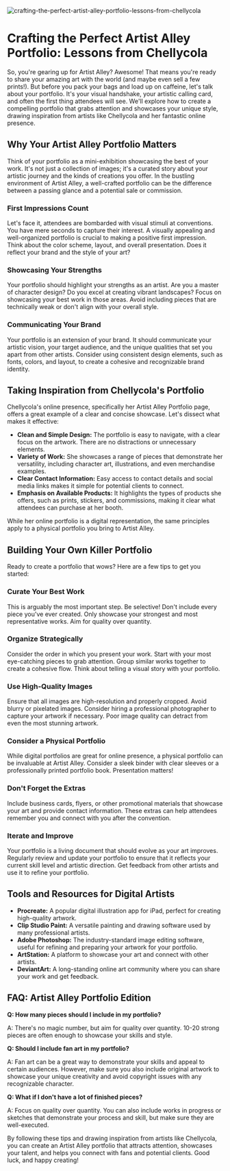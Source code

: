 ![crafting-the-perfect-artist-alley-portfolio-lessons-from-chellycola](https://images.pexels.com/photos/12821613/pexels-photo-12821613.jpeg?auto=compress&cs=tinysrgb&fit=crop&h=627&w=1200)

# Crafting the Perfect Artist Alley Portfolio: Lessons from Chellycola

So, you're gearing up for Artist Alley? Awesome! That means you're ready to share your amazing art with the world (and maybe even sell a few prints!). But before you pack your bags and load up on caffeine, let's talk about your portfolio. It's your visual handshake, your artistic calling card, and often the first thing attendees will see. We'll explore how to create a compelling portfolio that grabs attention and showcases your unique style, drawing inspiration from artists like Chellycola and her fantastic online presence.

## Why Your Artist Alley Portfolio Matters

Think of your portfolio as a mini-exhibition showcasing the best of your work. It's not just a collection of images; it's a curated story about your artistic journey and the kinds of creations you offer. In the bustling environment of Artist Alley, a well-crafted portfolio can be the difference between a passing glance and a potential sale or commission.

### First Impressions Count

Let's face it, attendees are bombarded with visual stimuli at conventions. You have mere seconds to capture their interest. A visually appealing and well-organized portfolio is crucial to making a positive first impression. Think about the color scheme, layout, and overall presentation. Does it reflect your brand and the style of your art?

### Showcasing Your Strengths

Your portfolio should highlight your strengths as an artist. Are you a master of character design? Do you excel at creating vibrant landscapes? Focus on showcasing your best work in those areas. Avoid including pieces that are technically weak or don't align with your overall style.

### Communicating Your Brand

Your portfolio is an extension of your brand. It should communicate your artistic vision, your target audience, and the unique qualities that set you apart from other artists. Consider using consistent design elements, such as fonts, colors, and layout, to create a cohesive and recognizable brand identity.

## Taking Inspiration from Chellycola's Portfolio

Chellycola's online presence, specifically her Artist Alley Portfolio page, offers a great example of a clear and concise showcase. Let's dissect what makes it effective:

*   **Clean and Simple Design:** The portfolio is easy to navigate, with a clear focus on the artwork. There are no distractions or unnecessary elements.
*   **Variety of Work:** She showcases a range of pieces that demonstrate her versatility, including character art, illustrations, and even merchandise examples.
*   **Clear Contact Information:** Easy access to contact details and social media links makes it simple for potential clients to connect.
*   **Emphasis on Available Products:** It highlights the types of products she offers, such as prints, stickers, and commissions, making it clear what attendees can purchase at her booth.

While her online portfolio is a digital representation, the same principles apply to a physical portfolio you bring to Artist Alley.

## Building Your Own Killer Portfolio

Ready to create a portfolio that wows? Here are a few tips to get you started:

### Curate Your Best Work

This is arguably the most important step. Be selective! Don't include every piece you've ever created. Only showcase your strongest and most representative works. Aim for quality over quantity.

### Organize Strategically

Consider the order in which you present your work. Start with your most eye-catching pieces to grab attention. Group similar works together to create a cohesive flow. Think about telling a visual story with your portfolio.

### Use High-Quality Images

Ensure that all images are high-resolution and properly cropped. Avoid blurry or pixelated images. Consider hiring a professional photographer to capture your artwork if necessary. Poor image quality can detract from even the most stunning artwork.

### Consider a Physical Portfolio

While digital portfolios are great for online presence, a physical portfolio can be invaluable at Artist Alley. Consider a sleek binder with clear sleeves or a professionally printed portfolio book. Presentation matters!

### Don't Forget the Extras

Include business cards, flyers, or other promotional materials that showcase your art and provide contact information. These extras can help attendees remember you and connect with you after the convention.

### Iterate and Improve

Your portfolio is a living document that should evolve as your art improves. Regularly review and update your portfolio to ensure that it reflects your current skill level and artistic direction. Get feedback from other artists and use it to refine your portfolio.

## Tools and Resources for Digital Artists

*   **Procreate:** A popular digital illustration app for iPad, perfect for creating high-quality artwork.
*   **Clip Studio Paint:** A versatile painting and drawing software used by many professional artists.
*   **Adobe Photoshop:** The industry-standard image editing software, useful for refining and preparing your artwork for your portfolio.
*   **ArtStation:** A platform to showcase your art and connect with other artists.
*   **DeviantArt:** A long-standing online art community where you can share your work and get feedback.

## FAQ: Artist Alley Portfolio Edition

**Q: How many pieces should I include in my portfolio?**

A: There's no magic number, but aim for quality over quantity. 10-20 strong pieces are often enough to showcase your skills and style.

**Q: Should I include fan art in my portfolio?**

A: Fan art can be a great way to demonstrate your skills and appeal to certain audiences. However, make sure you also include original artwork to showcase your unique creativity and avoid copyright issues with any recognizable character.

**Q: What if I don't have a lot of finished pieces?**

A: Focus on quality over quantity. You can also include works in progress or sketches that demonstrate your process and skill, but make sure they are well-executed.

By following these tips and drawing inspiration from artists like Chellycola, you can create an Artist Alley portfolio that attracts attention, showcases your talent, and helps you connect with fans and potential clients. Good luck, and happy creating!
